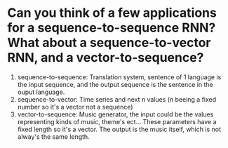 # Can you think of a few applications for a sequence-to-sequence RNN? What about a sequence-to-vector RNN, and a vector-to-sequence?

1. sequence-to-sequence: Translation system, sentence of 1 language is the input sequence, and the output sequence is the sentence in the ouput language.
2. sequence-to-vector: Time series and next n values (n beeing a fixed number so it's a vector not a sequence)
3. vector-to-sequence: Music generator, the input could be the values representing kinds of music, theme's ect... These parameters have a fixed length so it's a vector. The output is the music itself, which is not alway's the same length.
